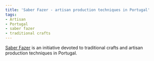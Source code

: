 ```yaml
---
title: 'Saber Fazer - artisan production techniques in Portugal'
tags: 
- Artisan
- Portugal
- saber fazer
- traditional crafts
---
```


[Saber Fazer](http://www.saberfazer.org/) is an initiative devoted to traditional crafts and artisan production techniques in Portugal.
